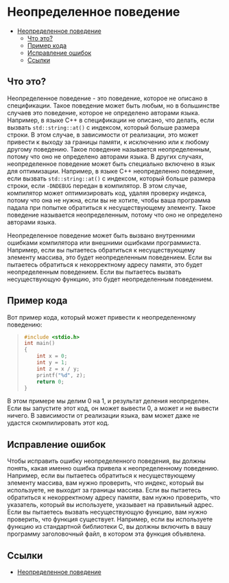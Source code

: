 
# Неопределенное поведение

- [Неопределенное поведение](#неопределенное-поведение)
  - [Что это?](#что-это)
  - [Пример кода](#пример-кода)
  - [Исправление ошибок](#исправление-ошибок)
  - [Ссылки](#ссылки)

## Что это?

Неопределенное поведение - это поведение, которое не описано в спецификации. Такое поведение может быть любым, но в большинстве случаев это поведение, которое не определено авторами языка. Например, в языке C++ в спецификации не описано, что делать, если вызвать `std::string::at()` с индексом, который больше размера строки. В этом случае, в зависимости от реализации, это может привести к выходу за границы памяти, к исключению или к любому другому поведению. Такое поведение называется неопределенным, потому что оно не определено авторами языка. В других случаях, неопределенное поведение может быть специально включено в язык для оптимизации. Например, в языке C++ неопределенно поведение, если вызвать `std::string::at()` с индексом, который больше размера строки, если `-DNDEBUG` передан в компилятор. В этом случае, компилятор может оптимизировать код, удаляя проверку индекса, потому что она не нужна, если вы не хотите, чтобы ваша программа падала при попытке обратиться к несуществующему элементу. Такое поведение называется неопределенным, потому что оно не определено авторами языка.

Неопределенное поведение может быть вызвано внутренними ошибками компилятора или внешними ошибками программиста. Например, если вы пытаетесь обратиться к несуществующему элементу массива, это будет неопределенным поведением. Если вы пытаетесь обратиться к некорректному адресу памяти, это будет неопределенным поведением. Если вы пытаетесь вызвать несуществующую функцию, это будет неопределенным поведением.

## Пример кода

Вот пример кода, который может привести к неопределенному поведению:

>  ```cpp
>  #include <stdio.h>  
>  int main()  
>  {  
>      int x = 0;  
>      int y = 1;  
>      int z = x / y;  
>      printf("%d", z);  
>      return 0;  
>  }
> ```

В этом примере мы делим 0 на 1, и результат деления неопределен. Если вы запустите этот код, он может вывести 0, а может и не вывести ничего. В зависимости от реализации языка, вам может даже не удастся скомпилировать этот код.

## Исправление ошибок

Чтобы исправить ошибку неопределенного поведения, вы должны понять, какая именно ошибка привела к неопределенному поведению. Например, если вы пытаетесь обратиться к несуществующему элементу массива, вам нужно проверить, что индекс, который вы используете, не выходит за границы массива. Если вы пытаетесь обратиться к некорректному адресу памяти, вам нужно проверить, что указатель, который вы используете, указывает на правильный адрес. Если вы пытаетесь вызвать несуществующую функцию, вам нужно проверить, что функция существует. Например, если вы используете функцию из стандартной библиотеки C, вы должны включить в вашу программу заголовочный файл, в котором эта функция объявлена.

## Ссылки

* [Неопределенное поведение](https://ru.wikipedia.org/wiki/%D0%9D%D0%B5%D0%BE%D0%BF%D1%80%D0%B5%D0%B4%D0%B5%D0%BB%D1%91%D0%BD%D0%BD%D0%BE%D0%B5_%D0%BF%D0%BE%D0%B2%D0%B5%D0%B4%D0%B5%D0%BD%D0%B8%D0%B5)